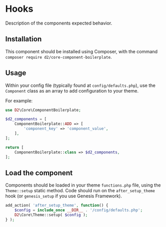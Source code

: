 # Hooks

Description of the components expected behavior.

## Installation

This component should be installed using Composer, with the command `composer require d2/core-component-boilerplate`.

## Usage

Within your config file (typically found at `config/defaults.php`), use the `Component` class as an array to add configuration to your theme.

For example:

```php
use D2\Core\ComponentBoilerplate;

$d2_components = [
	ComponentBoilerplate::ADD => [
		'component_key' => 'component_value',
	],
];

return [
    ComponentBoilerplate::class => $d2_components,
];
 ```

## Load the component

Components should be loaded in your theme `functions.php` file, using the `Theme::setup` static method. Code should run on the `after_setup_theme` hook (or `genesis_setup` if you use Genesis Framework).

```php
add_action( 'after_setup_theme', function() {
    $config = include_once __DIR__ . '/config/defaults.php';
    D2\Core\Theme::setup( $config );
} );
```